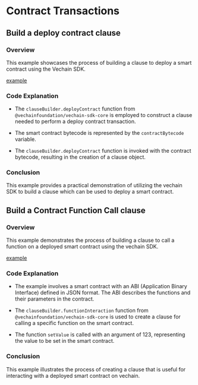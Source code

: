 # Contract Transactions

## Build a deploy contract clause

### Overview

This example showcases the process of building a clause to deploy a smart contract using the Vechain SDK.

[example](examples/contracts/contract-deploy.ts)

### Code Explanation

-   The `clauseBuilder.deployContract` function from `@vechainfoundation/vechain-sdk-core` is employed to construct a clause needed to perform a deploy contract transaction.

-   The smart contract bytecode is represented by the `contractBytecode` variable.

-   The `clauseBuilder.deployContract` function is invoked with the contract bytecode, resulting in the creation of a clause object.

### Conclusion

This example provides a practical demonstration of utilizing the vechain SDK to build a clause which can be used to deploy a smart contract.

## Build a Contract Function Call clause

### Overview

This example demonstrates the process of building a clause to call a function on a deployed smart contract using the vechain SDK.

[example](examples/contracts/contract-function-call.ts)

### Code Explanation

-   The example involves a smart contract with an ABI (Application Binary Interface) defined in JSON format. The ABI describes the functions and their parameters in the contract.

-   The `clauseBuilder.functionInteraction` function from `@vechainfoundation/vechain-sdk-core` is used to create a clause for calling a specific function on the smart contract.

-   The function `setValue` is called with an argument of 123, representing the value to be set in the smart contract.

### Conclusion

This example illustrates the process of creating a clause that is useful for interacting with a deployed smart contract on vechain.

   

